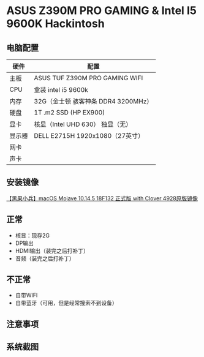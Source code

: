 # ASUS Z390M PRO GAMING & Intel I5 9600K Hackintosh

## 电脑配置
硬件|配置
---|---
主板|ASUS TUF Z390M PRO GAMING WIFI
CPU|盒装 intel i5 9600k
内存|32G（金士顿 骇客神条 DDR4 3200MHz）
硬盘|1T .m2 SSD (HP EX900)
显卡|核显（Intel UHD 630）  独显（无）
显示器|DELL E2715H 1920x1080（27英寸）
网卡|
声卡|

## 安装镜像
<a href="https://blog.daliansky.net/macOS-Mojave-10.14.5-18F132-official-version-with-Clover-4928-original-image.html" target="_blank">【黑果小兵】macOS Mojave 10.14.5 18F132 正式版 with Clover 4928原版镜像</a>

## 正常
- 核显：现存2G
- DP输出
- HDMI输出（装完之后打补丁）
- 音频（装完之后打补丁）

## 不正常
+ 自带WIFI
+ 自带蓝牙（可用，但是经常搜索不到设备）

## 注意事项


## 系统截图